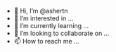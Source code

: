 - 👋 Hi, I’m @ashertn
- 👀 I’m interested in ...
- 🌱 I’m currently learning ...
- 💞️ I’m looking to collaborate on ...
- 📫 How to reach me ...

<!---
ashertn/ashertn is a ✨ special ✨ repository because its `README.md` (this file) appears on your GitHub profile.
You can click the Preview link to take a look at your changes.
--->
